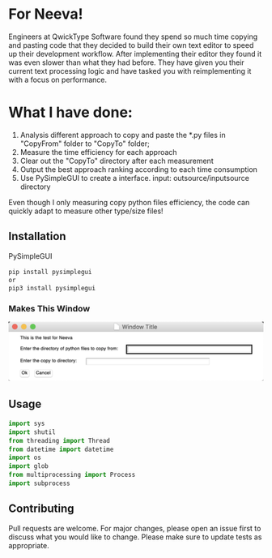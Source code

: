 # For Neeva!

Engineers at QwickType Software found they spend so much time copying and pasting code
that they decided to build their own text editor to speed up their development workflow.
After implementing their editor they found it was even slower than what they had before. They
have given you their current text processing logic and have tasked you with reimplementing it
with a focus on performance.

# What I have done:
1. Analysis different approach to copy and paste the *.py files in "CopyFrom" folder to "CopyTo" folder;
2. Measure the time efficiency for each approach
3. Clear out the "CopyTo" directory after each measurement
4. Output the best approach ranking according to each time consumption
5. Use PySimpleGUI to create a interface. input: outsource/inputsource directory

Even though I only measuring copy python files efficiency, the code can quickly adapt to measure other type/size files!

## Installation

PySimpleGUI
```
pip install pysimplegui
or
pip3 install pysimplegui
```

### Makes This Window

![image](https://github.com/yt549/CopyPerformanceResearch/blob/master/GUI.png)

## Usage

```python
import sys
import shutil
from threading import Thread
from datetime import datetime
import os
import glob
from multiprocessing import Process
import subprocess
```

## Contributing
Pull requests are welcome. For major changes, please open an issue first to discuss what you would like to change.
Please make sure to update tests as appropriate.

